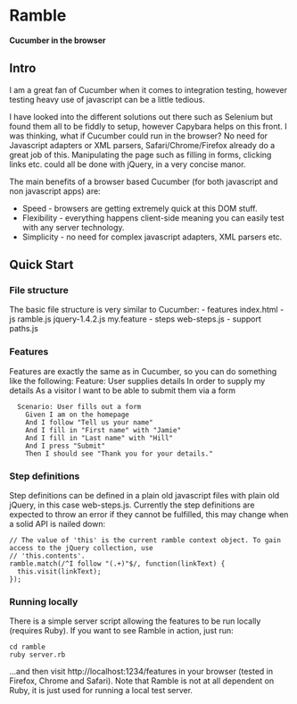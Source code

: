 
Ramble
=======
**Cucumber in the browser**

Intro
-----
I am a great fan of Cucumber when it comes to integration testing, however testing heavy use of javascript can be a little tedious.

I have looked into the different solutions out there such as Selenium but found them all to be fiddly to setup, however Capybara helps on this front. I was thinking, what if Cucumber could run in the browser? No need for Javascript adapters or XML parsers, Safari/Chrome/Firefox already do a great job of this. Manipulating the page such as filling in forms, clicking links etc. could all be done with jQuery, in a very concise manor.

The main benefits of a browser based Cucumber (for both javascript and non javascript apps) are:

  * Speed - browsers are getting extremely quick at this DOM stuff.
  * Flexibility - everything happens client-side meaning you can easily test with any server technology.
  * Simplicity - no need for complex javascript adapters, XML parsers etc.

Quick Start
-----------

### File structure

The basic file structure is very similar to Cucumber:
    - features
        index.html
      - js
          ramble.js
          jquery-1.4.2.js
        my.feature
      - steps
          web-steps.js
      - support
          paths.js
    
### Features

Features are exactly the same as in Cucumber, so you can do something like the following:
    Feature: User supplies details
      In order to supply my details
      As a visitor
      I want to be able to submit them via a form
  
      Scenario: User fills out a form
        Given I am on the homepage
        And I follow "Tell us your name"
        And I fill in "First name" with "Jamie"
        And I fill in "Last name" with "Hill"
        And I press "Submit"
        Then I should see "Thank you for your details."
        
### Step definitions

Step definitions can be defined in a plain old javascript files with plain old jQuery, in this case web-steps.js. Currently the step definitions are expected to throw an error if they cannot be fulfilled, this may change when a solid API is nailed down:

    // The value of 'this' is the current ramble context object. To gain access to the jQuery collection, use 
    // 'this.contents'.
    ramble.match(/^I follow "(.+)"$/, function(linkText) {
      this.visit(linkText);
    });

### Running locally

There is a simple server script allowing the features to be run locally (requires Ruby). If you want to see Ramble in action, just run:

    cd ramble
    ruby server.rb

…and then visit http://localhost:1234/features in your browser (tested in Firefox, Chrome and Safari). Note that Ramble is not at all dependent on Ruby, it is just used for running a local test server.
